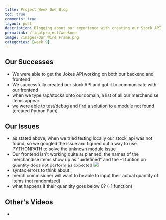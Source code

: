 ```yaml
---
title: Project Week One Blog
toc: true
comments: true
layout: post
description: Blogging about our experience with creating our Stock API
permalink: /finalproject/weekone
image: /images/Our Wire Frame.png
categories: [week 9]
---
```


## Our Successes
- We were able to get the Jokes API working on both our backend and frontend
- We successfully created our stock API and got it to communicate with our frontend
- when we type /ap/stocks onto our domain, a list of all our merchendise items appear
- we were able to test/debug and find a solution to a module not found (created Python Path)

## Our Issues 
- as stated above, when we tried testing locally our stock_api was not found, so we googled the issue and figured out a way to use PYTHONPATH to solve the unknown module issue 
- Our frontend isn't working quite as planned: the names of the merchandise items show up as "undefined" and the -1 funtion on quantity does not perform as expected
![]({{site.baseurl}}/images/errorsinfrontend.jpg)
- syntax errors to think about: 
 - merch commisioner will want to be able to input their actual quantity of items (not randomized)
 - what happens if their quanitity goes below 0? (-1 function)


 ## Other's Videos
 - 